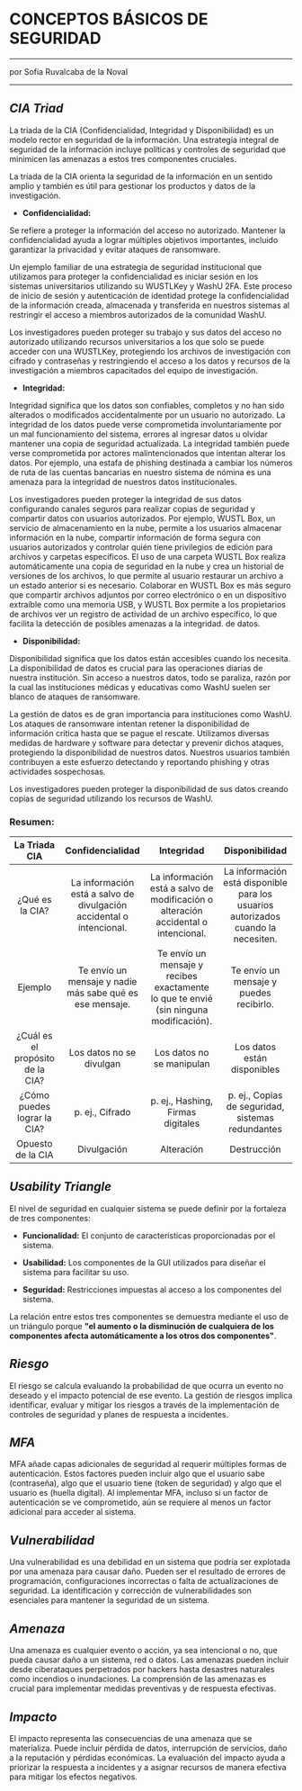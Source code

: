 # CONCEPTOS BÁSICOS DE SEGURIDAD

---

por Sofia Ruvalcaba de la Noval

---

## *CIA Triad*

La tríada de la CIA (Confidencialidad, Integridad y Disponibilidad) es un modelo rector en seguridad de la información. Una estrategia integral de seguridad de la información incluye políticas y controles de seguridad que minimicen las amenazas a estos tres componentes cruciales. 

La tríada de la CIA orienta la seguridad de la información en un sentido amplio y también es útil para gestionar los productos y datos de la investigación.

- **Confidencialidad:**

Se refiere a proteger la información del acceso no autorizado. Mantener la confidencialidad ayuda a lograr múltiples objetivos importantes, incluido garantizar la privacidad y evitar ataques de ransomware. 

Un ejemplo familiar de una estrategia de seguridad institucional que utilizamos para proteger la confidencialidad es iniciar sesión en los sistemas universitarios utilizando su WUSTLKey y WashU 2FA. Este proceso de inicio de sesión y autenticación de identidad protege la confidencialidad de la información creada, almacenada y transferida en nuestros sistemas al restringir el acceso a miembros autorizados de la comunidad WashU. 

Los investigadores pueden proteger su trabajo y sus datos del acceso no autorizado utilizando recursos universitarios a los que solo se puede acceder con una WUSTLKey, protegiendo los archivos de investigación con cifrado y contraseñas y restringiendo el acceso a los datos y recursos de la investigación a miembros capacitados del equipo de investigación.

- **Integridad:**

Integridad significa que los datos son confiables, completos y no han sido alterados o modificados accidentalmente por un usuario no autorizado. La integridad de los datos puede verse comprometida involuntariamente por un mal funcionamiento del sistema, errores al ingresar datos u olvidar mantener una copia de seguridad actualizada. La integridad también puede verse comprometida por actores malintencionados que intentan alterar los datos. Por ejemplo, una estafa de phishing destinada a cambiar los números de ruta de las cuentas bancarias en nuestro sistema de nómina es una amenaza para la integridad de nuestros datos institucionales.

Los investigadores pueden proteger la integridad de sus datos configurando canales seguros para realizar copias de seguridad y compartir datos con usuarios autorizados. Por ejemplo, WUSTL Box, un servicio de almacenamiento en la nube, permite a los usuarios almacenar información en la nube, compartir información de forma segura con usuarios autorizados y controlar quién tiene privilegios de edición para archivos y carpetas específicos. El uso de una carpeta WUSTL Box realiza automáticamente una copia de seguridad en la nube y crea un historial de versiones de los archivos, lo que permite al usuario restaurar un archivo a un estado anterior si es necesario. Colaborar en WUSTL Box es más seguro que compartir archivos adjuntos por correo electrónico o en un dispositivo extraíble como una memoria USB, y WUSTL Box permite a los propietarios de archivos ver un registro de actividad de un archivo específico, lo que facilita la detección de posibles amenazas a la integridad. de datos.

- **Disponibilidad:**

Disponibilidad significa que los datos están accesibles cuando los necesita. La disponibilidad de datos es crucial para las operaciones diarias de nuestra institución. Sin acceso a nuestros datos, todo se paraliza, razón por la cual las instituciones médicas y educativas como WashU suelen ser blanco de ataques de ransomware.

La gestión de datos es de gran importancia para instituciones como WashU. Los ataques de ransomware intentan retener la disponibilidad de información crítica hasta que se pague el rescate. Utilizamos diversas medidas de hardware y software para detectar y prevenir dichos ataques, protegiendo la disponibilidad de nuestros datos. Nuestros usuarios también contribuyen a este esfuerzo detectando y reportando phishing y otras actividades sospechosas.

Los investigadores pueden proteger la disponibilidad de sus datos creando copias de seguridad utilizando los recursos de WashU.

### Resumen:

| **La Triada CIA**                | **Confidencialidad**                                                 | **Integridad**                                                                        | **Disponibilidad**                                                                |
|:--------------------------------:|:--------------------------------------------------------------------:|:-------------------------------------------------------------------------------------:|:---------------------------------------------------------------------------------:|
| ¿Qué es la CIA?                  | La información está a salvo de divulgación accidental o intencional. | La información está a salvo de modificación o alteración accidental o intencional.    | La información está disponible para los usuarios autorizados cuando la necesiten. |
| Ejemplo                          | Te envío un mensaje y nadie más sabe qué es ese mensaje.             | Te envío un mensaje y recibes exactamente lo que te envié (sin ninguna modificación). | Te envío un mensaje y puedes recibirlo.                                           |
| ¿Cuál es el propósito de la CIA? | Los datos no se divulgan                                             | Los datos no se manipulan                                                             | Los datos están disponibles                                                       |
| ¿Cómo puedes lograr la CIA?      | p. ej., Cifrado                                                      | p. ej., Hashing, Firmas digitales                                                     | p. ej., Copias de seguridad, sistemas redundantes                                 |
| Opuesto de la CIA                | Divulgación                                                          | Alteración                                                                            | Destrucción                                                                       |

## *Usability Triangle*

El nivel de seguridad en cualquier sistema se puede definir por la fortaleza de tres componentes: 

- **Funcionalidad:** El conjunto de características proporcionadas por el sistema.

- **Usabilidad:** Los componentes de la GUI utilizados para diseñar el sistema para facilitar su uso. 

- **Seguridad:** Restricciones impuestas al acceso a los componentes del sistema. 

La relación entre estos tres componentes se demuestra mediante el uso de un triángulo porque **"el aumento o la disminución de cualquiera de los componentes afecta automáticamente a los otros dos componentes"**.

## *Riesgo*

El riesgo se calcula evaluando la probabilidad de que ocurra un evento no deseado y el impacto potencial de ese evento. La gestión de riesgos implica identificar, evaluar y mitigar los riesgos a través de la implementación de controles de seguridad y planes de respuesta a incidentes.

## *MFA*

MFA añade capas adicionales de seguridad al requerir múltiples formas de autenticación. Estos factores pueden incluir algo que el usuario sabe (contraseña), algo que el usuario tiene (token de seguridad) y algo que el usuario es (huella digital). Al implementar MFA, incluso si un factor de autenticación se ve comprometido, aún se requiere al menos un factor adicional para acceder al sistema.

## *Vulnerabilidad*

Una vulnerabilidad es una debilidad en un sistema que podría ser explotada por una amenaza para causar daño. Pueden ser el resultado de errores de programación, configuraciones incorrectas o falta de actualizaciones de seguridad. La identificación y corrección de vulnerabilidades son esenciales para mantener la seguridad de un sistema.

## *Amenaza*

Una amenaza es cualquier evento o acción, ya sea intencional o no, que pueda causar daño a un sistema, red o datos. Las amenazas pueden incluir desde ciberataques perpetrados por hackers hasta desastres naturales como incendios o inundaciones. La comprensión de las amenazas es crucial para implementar medidas preventivas y de respuesta efectivas.

## *Impacto*

El impacto representa las consecuencias de una amenaza que se materializa. Puede incluir pérdida de datos, interrupción de servicios, daño a la reputación y pérdidas económicas. La evaluación del impacto ayuda a priorizar la respuesta a incidentes y a asignar recursos de manera efectiva para mitigar los efectos negativos.
